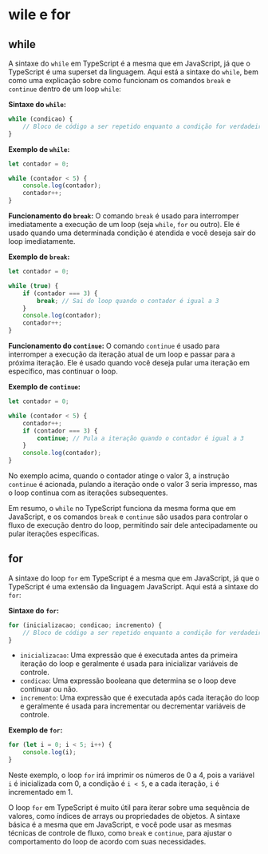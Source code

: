# wile e for

## while

A sintaxe do `while` em TypeScript é a mesma que em JavaScript, já que o TypeScript é uma superset da linguagem. Aqui está a sintaxe do `while`, bem como uma explicação sobre como funcionam os comandos `break` e `continue` dentro de um loop `while`:

**Sintaxe do `while`:**

```typescript
while (condicao) {
    // Bloco de código a ser repetido enquanto a condição for verdadeira
}
```

**Exemplo de `while`:**

```typescript
let contador = 0;

while (contador < 5) {
    console.log(contador);
    contador++;
}
```

**Funcionamento do `break`:**
O comando `break` é usado para interromper imediatamente a execução de um loop (seja `while`, `for` ou outro). Ele é usado quando uma determinada condição é atendida e você deseja sair do loop imediatamente.

**Exemplo de `break`:**

```typescript
let contador = 0;

while (true) {
    if (contador === 3) {
        break; // Sai do loop quando o contador é igual a 3
    }
    console.log(contador);
    contador++;
}
```

**Funcionamento do `continue`:**
O comando `continue` é usado para interromper a execução da iteração atual de um loop e passar para a próxima iteração. Ele é usado quando você deseja pular uma iteração em específico, mas continuar o loop.

**Exemplo de `continue`:**

```typescript
let contador = 0;

while (contador < 5) {
    contador++;
    if (contador === 3) {
        continue; // Pula a iteração quando o contador é igual a 3
    }
    console.log(contador);
}
```

No exemplo acima, quando o contador atinge o valor 3, a instrução `continue` é acionada, pulando a iteração onde o valor 3 seria impresso, mas o loop continua com as iterações subsequentes.

Em resumo, o `while` no TypeScript funciona da mesma forma que em JavaScript, e os comandos `break` e `continue` são usados para controlar o fluxo de execução dentro do loop, permitindo sair dele antecipadamente ou pular iterações específicas.

## for

A sintaxe do loop `for` em TypeScript é a mesma que em JavaScript, já que o TypeScript é uma extensão da linguagem JavaScript. Aqui está a sintaxe do `for`:

**Sintaxe do `for`:**

```typescript
for (inicializacao; condicao; incremento) {
    // Bloco de código a ser repetido enquanto a condição for verdadeira
}
```

- `inicializacao`: Uma expressão que é executada antes da primeira iteração do loop e geralmente é usada para inicializar variáveis de controle.
- `condicao`: Uma expressão booleana que determina se o loop deve continuar ou não.
- `incremento`: Uma expressão que é executada após cada iteração do loop e geralmente é usada para incrementar ou decrementar variáveis de controle.

**Exemplo de `for`:**

```typescript
for (let i = 0; i < 5; i++) {
    console.log(i);
}
```

Neste exemplo, o loop `for` irá imprimir os números de 0 a 4, pois a variável `i` é inicializada com 0, a condição é `i < 5`, e a cada iteração, `i` é incrementado em 1.

O loop `for` em TypeScript é muito útil para iterar sobre uma sequência de valores, como índices de arrays ou propriedades de objetos. A sintaxe básica é a mesma que em JavaScript, e você pode usar as mesmas técnicas de controle de fluxo, como `break` e `continue`, para ajustar o comportamento do loop de acordo com suas necessidades.